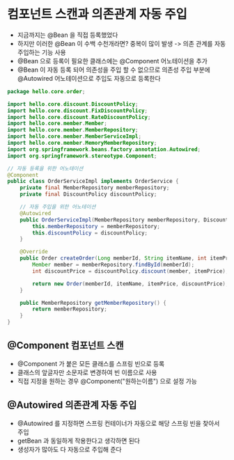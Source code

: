 # 컴포넌트 스캔과 의존관계 자동 주입

- 지금까지는 @Bean 을 직접 등록했었다
- 하지만 이러한 @Bean 이 수백 수천개라면? 중복이 많이 발생 -> 의존 관계를 자동 주입하는 기능 사용
- @Bean 으로 등록이 필요한 클래스에는 @Component 어노테이션을 추가 
- @Bean 이 자동 등록 되어 의존성을 주입 할 수 없으므로 의존성 주입 부분에 @Autowired 어노테이션으로 주입도 자동으로 등록한다

```java
package hello.core.order;

import hello.core.discount.DiscountPolicy;
import hello.core.discount.FixDiscountPolicy;
import hello.core.discount.RateDiscountPolicy;
import hello.core.member.Member;
import hello.core.member.MemberRepository;
import hello.core.member.MemberServiceImpl;
import hello.core.member.MemoryMemberRepository;
import org.springframework.beans.factory.annotation.Autowired;
import org.springframework.stereotype.Component;

// 자동 등록을 위한 어노테이션
@Component
public class OrderServiceImpl implements OrderService {    
    private final MemberRepository memberRepository;
    private final DiscountPolicy discountPolicy;

    // 자동 주입을 위한 어노테이션
    @Autowired
    public OrderServiceImpl(MemberRepository memberRepository, DiscountPolicy discountPolicy) {
        this.memberRepository = memberRepository;
        this.discountPolicy = discountPolicy;
    }

    @Override
    public Order createOrder(Long memberId, String itemName, int itemPrice) {
        Member member = memberRepository.findById(memberId);
        int discountPrice = discountPolicy.discount(member, itemPrice);

        return new Order(memberId, itemName, itemPrice, discountPrice);
    }

    public MemberRepository getMemberRepository() {
        return memberRepository;
    }
}
```

## @Component 컴포넌트 스캔

- @Component 가 붙은 모든 클래스를 스프링 빈으로 등록
- 클래스의 앞글자만 소문자로 변경하여 빈 이름으로 사용
- 직접 지정을 원하는 경우 @Component("원하는이름") 으로 설정 가능

## @Autowired 의존관계 자동 주입

- @Autowired 를 지정하면 스프링 컨테이너가 자동으로 해당 스프링 빈을 찾아서 주입
- getBean 과 동일하게 작용한다고 생각하면 된다
- 생성자가 많아도 다 자동으로 주입해 준다


